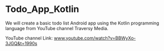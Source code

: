 # Todo_App_Kotlin

We will create a basic todo list Android app using the Kotlin programming language from YouTube channel Traversy Media.

YouTube channel Link: www.youtube.com/watch?v=BBWyXo-3JGQ&t=1990s

